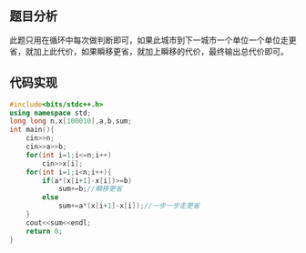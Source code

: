 ## 题目分析
此题只用在循环中每次做判断即可，如果此城市到下一城市一个单位一个单位走更省，就加上此代价，如果瞬移更省，就加上瞬移的代价，最终输出总代价即可。
## 代码实现
```cpp
#include<bits/stdc++.h>
using namespace std;
long long n,x[100010],a,b,sum;
int main(){
	cin>>n;
	cin>>a>>b;
	for(int i=1;i<=n;i++)
		cin>>x[i];
	for(int i=1;i<n;i++){
		if(a*(x[i+1]-x[i])>=b)
			sum+=b;//瞬移更省
		else
			sum+=a*(x[i+1]-x[i]);//一步一步走更省
	}
	cout<<sum<<endl;
	return 0;
}

```
